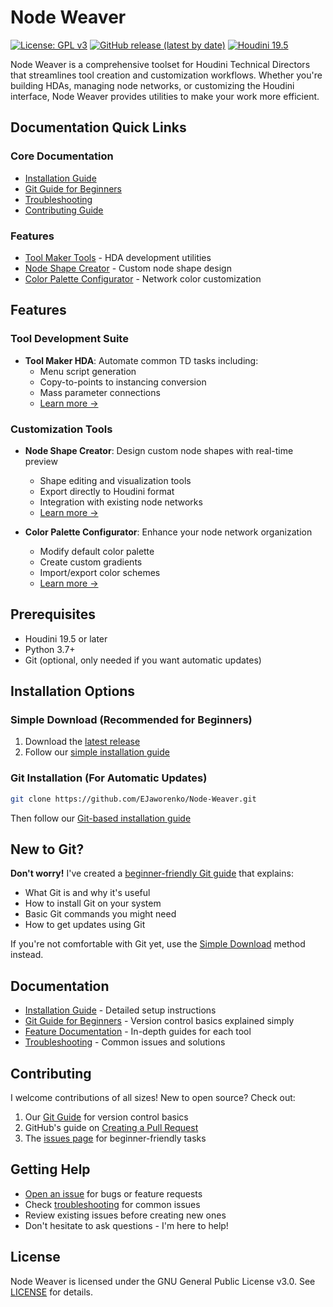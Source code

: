 # Node Weaver

[![License: GPL v3](https://img.shields.io/badge/License-GPLv3-blue.svg)](https://www.gnu.org/licenses/gpl-3.0)
[![GitHub release (latest by date)](https://img.shields.io/github/v/release/EJaworenko/Node-Weaver)](https://github.com/EJaworenko/Node-Weaver/releases)
[![Houdini 19.5](https://img.shields.io/badge/Houdini-19.5%2B-orange)](https://www.sidefx.com/download/)

Node Weaver is a comprehensive toolset for Houdini Technical Directors that streamlines tool creation and customization workflows. Whether you're building HDAs, managing node networks, or customizing the Houdini interface, Node Weaver provides utilities to make your work more efficient.

## Documentation Quick Links

### Core Documentation
- [Installation Guide](docs/installation.md)
- [Git Guide for Beginners](docs/git-guide.md)
- [Troubleshooting](docs/troubleshooting.md)
- [Contributing Guide](docs/contributing.md)

### Features
- [Tool Maker Tools](docs/features/tool-maker-tools.md) - HDA development utilities
- [Node Shape Creator](docs/features/node-shape.md) - Custom node shape design
- [Color Palette Configurator](docs/features/color-palette.md) - Network color customization

## Features

### Tool Development Suite
- **Tool Maker HDA**: Automate common TD tasks including:
  - Menu script generation
  - Copy-to-points to instancing conversion
  - Mass parameter connections
  - [Learn more →](docs/features/tool-maker-tools.md)

### Customization Tools
- **Node Shape Creator**: Design custom node shapes with real-time preview
  - Shape editing and visualization tools
  - Export directly to Houdini format
  - Integration with existing node networks
  - [Learn more →](docs/features/node-shape.md)

- **Color Palette Configurator**: Enhance your node network organization
  - Modify default color palette
  - Create custom gradients
  - Import/export color schemes
  - [Learn more →](docs/features/color-palette.md)

## Prerequisites
- Houdini 19.5 or later
- Python 3.7+
- Git (optional, only needed if you want automatic updates)

## Installation Options

### Simple Download (Recommended for Beginners)
1. Download the [latest release](https://github.com/EJaworenko/Node-Weaver/releases)
2. Follow our [simple installation guide](docs/installation.md#simple-installation)

### Git Installation (For Automatic Updates)
```bash
git clone https://github.com/EJaworenko/Node-Weaver.git
```
Then follow our [Git-based installation guide](docs/installation.md#alternative-installation-method)

## New to Git?
**Don't worry!** I've created a [beginner-friendly Git guide](docs/git-guide.md) that explains:
- What Git is and why it's useful
- How to install Git on your system
- Basic Git commands you might need
- How to get updates using Git

If you're not comfortable with Git yet, use the [Simple Download](#simple-download) method instead.

## Documentation

- [Installation Guide](docs/installation.md) - Detailed setup instructions
- [Git Guide for Beginners](docs/git-guide.md) - Version control basics explained simply
- [Feature Documentation](docs/features/) - In-depth guides for each tool
- [Troubleshooting](docs/troubleshooting.md) - Common issues and solutions

## Contributing

I welcome contributions of all sizes! New to open source? Check out:
1. Our [Git Guide](docs/git-guide.md) for version control basics
2. GitHub's guide on [Creating a Pull Request](https://docs.github.com/en/pull-requests/collaborating-with-pull-requests/proposing-changes-to-your-work-with-pull-requests/creating-a-pull-request)
3. The [issues page](https://github.com/EJaworenko/Node-Weaver/issues) for beginner-friendly tasks

## Getting Help

- [Open an issue](https://github.com/EJaworenko/Node-Weaver/issues) for bugs or feature requests
- Check [troubleshooting](docs/troubleshooting.md) for common issues
- Review existing issues before creating new ones
- Don't hesitate to ask questions - I'm here to help!

## License

Node Weaver is licensed under the GNU General Public License v3.0. See [LICENSE](LICENSE) for details.